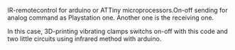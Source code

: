 IR-remotecontrol for arduino or ATTiny microprocessors.On-off sending for analog command as Playstation one. Another one is the receiving one.

In this case, 3D-printing vibrating clamps switchs on-off with this code and two little circuits using infrared method with arduino.
